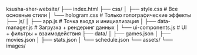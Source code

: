 ksusha-sher-website/
├── index.html
├── css/
│   ├── style.css           # Все основные стили
│   └── hologram.css        # Только голографические эффекты
├── js/
│   ├── app.js              # Точка входа и инициализация
│   ├── data-manager.js     # Загрузка + рендеринг данных
│   └── ui-components.js    # UI + фильтры + взаимодействия
├── data/
│   ├── games.json
│   ├── movies.json
│   ├── stats.json
│   └── schedule.json
└── assets/
    └── images/

